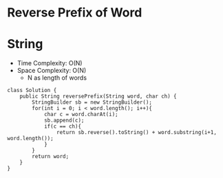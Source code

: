 # Reverse Prefix of Word

# String

- Time Complexity: O(N)
- Space Complexity: O(N)
  - N as length of words

```
class Solution {
    public String reversePrefix(String word, char ch) {
        StringBuilder sb = new StringBuilder();
        for(int i = 0; i < word.length(); i++){
            char c = word.charAt(i);
            sb.append(c);
            if(c == ch){
                return sb.reverse().toString() + word.substring(i+1, word.length());
            }
        }
        return word;
    }
}
```

